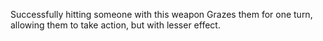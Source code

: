 Successfully hitting someone with this weapon Grazes them for one turn, allowing them to take action, but with lesser effect.
